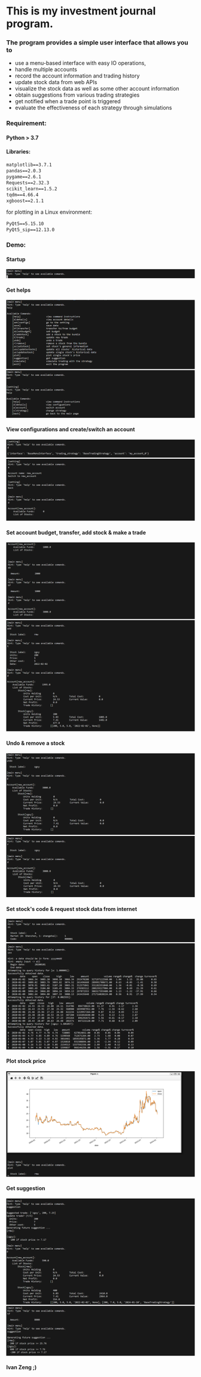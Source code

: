 # This is my investment journal program.

### The program provides a simple user interface that allows you to
-   use a menu-based interface with easy IO operations,
-   handle multiple accounts
-   record the account information and trading history
-   update stock data from web APIs
-   visualize the stock data as well as some other account information
-   obtain suggestions from various trading strategies
-   get notified when a trade point is triggered
-   evaluate the effectiveness of each strategy through simulations


###     Requirement:
####    Python > 3.7
####    Libraries:
```
matplotlib==3.7.1
pandas==2.0.3
pygame==2.6.1
Requests==2.32.3
scikit_learn==1.5.2
tqdm==4.66.4
xgboost==2.1.1
```

for plotting in a Linux environment:
```
PyQt5==5.15.10
PyQt5_sip==12.13.0
```

### Demo:

####    Startup
![Startup](./demo/startup.png)

####    Get helps

![help](./demo/help_1.png)
![help](./demo/help_2.png)

####    View configurations and create/switch an account
![setting](./demo/set_details.png)
![new account](./demo/new_account.png)


####   Set account budget, transfer, add stock & make a trade
![set budget & transfer](./demo/set_budget_transfer.png)
![add & trade](./demo/add_trade.png)


####    Undo & remove a stock
![undo](./demo/undo.png)
![remove](./demo/remove.png)


####    Set stock's code & request stock data from internet
![set stock](./demo/set_stock.png)
![request](./demo/request.png)


####    Plot stock price
![plot](./demo/plot.png)


####    Get suggestion
![suggestion](./demo/suggestion1.png)
![suggestion](./demo/suggestion2.png)


#### Ivan Zeng ;)

